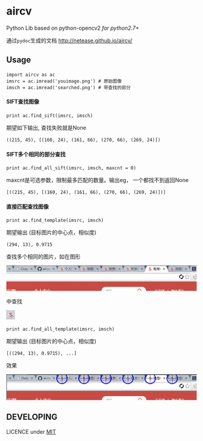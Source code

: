 aircv
=====
Python Lib based on python-opencv2 *for python2.7+*

通过`pydoc`生成的文档 <http://netease.github.io/aircv/>

## Usage

    import aircv as ac
    imsrc = ac.imread('youimage.png') # 原始图像
    imsch = ac.imread('searched.png') # 带查找的部分

#### SIFT查找图像

    print ac.find_sift(imsrc, imsch)

期望如下输出, 查找失败就是None

    ((215, 45), [(160, 24), (161, 66), (270, 66), (269, 24)])

#### SIFT多个相同的部分查找

    print ac.find_all_sift(imsrc, imsch, maxcnt = 0)

maxcnt是可选参数，限制最多匹配的数量。输出eg， 一个都找不到返回None

    [((215, 45), [(160, 24), (161, 66), (270, 66), (269, 24)])]

#### 直接匹配查找图像

    print ac.find_template(imsrc, imsch)

期望输出 (目标图片的中心点，相似度)

    (294, 13), 0.9715

查找多个相同的图片，如在图形

![template1](testdata/2s.png)

中查找

![template2](testdata/2t.png)

    print ac.find_all_template(imsrc, imsch)

期望输出 (目标图片的中心点，相似度)

    [((294, 13), 0.9715), ...]

效果

![2res](testdata/2res.png)


## DEVELOPING

LICENCE under [MIT](LICENSE)
